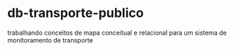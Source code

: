 # db-transporte-publico
trabalhando conceitos de mapa conceitual e relacional para um sistema de monitoramento de transporte
